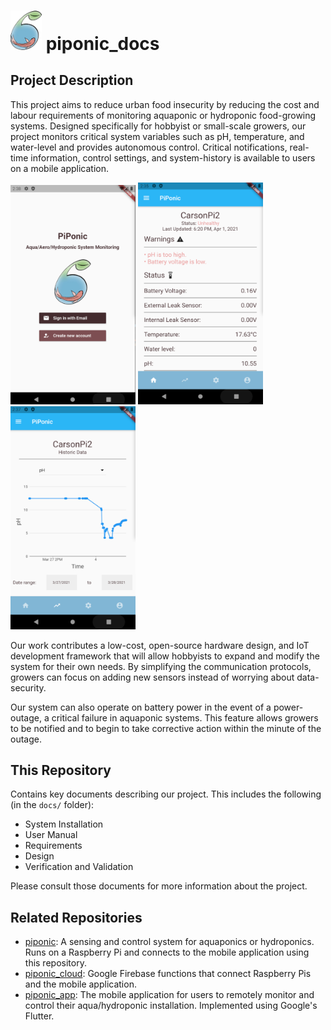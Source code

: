 # <img src="img/logo.png" alt="drawing" width="50"/> piponic_docs

## Project Description

This project aims to reduce urban food insecurity by reducing the cost and labour requirements of monitoring aquaponic or hydroponic food-growing systems. Designed specifically for hobbyist or small-scale growers, our project monitors critical system variables such as pH, temperature, and water-level and provides autonomous control. Critical notifications, real-time information, control settings, and system-history is available to users on a mobile application. 

<img src="img/login.png" alt="drawing" width="200"/>
<img src="img/status.png" alt="drawing" width="200"/>
<img src="img/chart.png" alt="drawing" width="200"/>

Our work contributes a low-cost, open-source hardware design, and IoT development framework that will allow hobbyists to expand and modify the system for their own needs. By simplifying the communication protocols, growers can focus on adding new sensors instead of worrying about data-security. 

Our system can also operate on battery power in the event of a power-outage, a critical failure in aquaponic systems. This feature allows growers to be notified and to begin to take corrective action within the minute of the outage.

## This Repository

Contains key documents describing our project. This includes the following (in the `docs/` folder): 

- System Installation
- User Manual
- Requirements
- Design
- Verification and Validation

Please consult those documents for more information about the project.

## Related Repositories

- [piponic](https://github.com/jaydenleong/piponic): A sensing and control system for aquaponics or hydroponics. Runs on a Raspberry Pi and connects to the mobile application using this repository.
- [piponic_cloud](https://github.com/jaydenleong/piponic_cloud): Google Firebase functions that connect Raspberry Pis and the mobile application.
- [piponic_app](https://github.com/jaydenleong/piponic_app): The mobile application for users to remotely monitor and control their aqua/hydroponic installation. Implemented using Google's Flutter.



